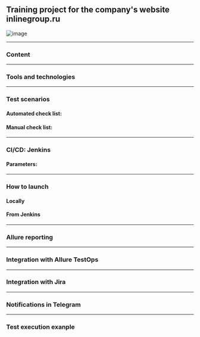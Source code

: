 ## Training project for the company's website inlinegroup.ru

![image](https://github.com/EvgeniiaLV/inline_group_vacancy_project/assets/153442050/329cb0b4-53b8-483e-8a9a-f74b0f5c790d)

---
### Content

---
### Tools and technologies

---

### Test scenarios
#### Automated check list:

#### Manual check list:

---
### CI/CD: Jenkins


#### Parameters:

---
### How to launch
#### Locally

#### From Jenkins

---
### Allure reporting

---
### Integration with Allure TestOps

---
### Integration with Jira

---
### Notifications in Telegram

---
### Test execution exanple
